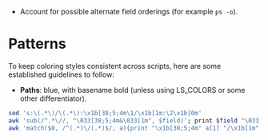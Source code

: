- Account for possible alternate field orderings (for example `ps -o`).

# Patterns

To keep coloring styles consistent across scripts,
here are some established guidelines to follow:

- **Paths**: blue, with basename bold (unless using LS_COLORS or some other differentiator).


```sh
sed 's:\(.*\)/\(.*\):\x1b[38;5;4m\1/\x1b[1m:\2\x1b[0m'
awk 'sub(/^.*\//, "\033[38;5;4m&\033[1m", $field)'; print $field "\033[0m"
awk 'match($0, /^(.*)\/(.*)$/, a){print "\x1b[38;5;4m" a[1] "/\x1b[1m" a[2] "\x1b[0m"}'
```
